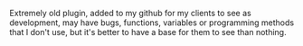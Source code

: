 Extremely old plugin, added to my github for my clients to see as development, may have bugs, functions, variables or programming methods that I don't use, but it's better to have a base for them to see than nothing.
